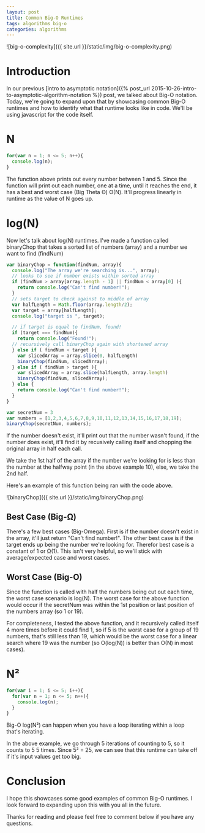```yaml
---
layout: post
title: Common Big-O Runtimes
tags: algorithms big-o
categories: algorithms
---
```

<div class="toc"></div>
![big-o-complexity]({{ site.url }}/static/img/big-o-complexity.png)

# Introduction

In our previous [intro to asymptotic notation]({% post_url 2015-10-26-intro-to-asymptotic-algorithm-notation %}) post, we talked about Big-O notation. Today, we're going
to expand upon that by showcasing common Big-O runtimes and how to identify what that runtime looks like in code. We'll be using javascript for the code itself.

# N
```javascript
for(var n = 1; n <= 5; n++){
  console.log(n);
}
```
The function above prints out every number between 1 and 5. Since the function
will print out each number, one at a time, until it reaches the end, it has a
best and worst case (Big Theta  Θ)  Θ(N). It'll progress linearly in runtime as
the value of N goes up.

# log(N)

Now let's talk about log(N) runtimes. I've made a function called binaryChop
that takes a sorted list of numbers (array) and a number we want to find (findNum)

```javascript
var binaryChop = function(findNum, array){
  console.log("The array we're searching is...", array);
  // looks to see if number exists within sorted array
  if (findNum > array[array.length - 1] || findNum < array[0] ){
    return console.log("Can't find number!");
  }
  // sets target to check against to middle of array
  var halfLength = Math.floor(array.length/2);
  var target = array[halfLength];   
  console.log("target is ", target);

  // if target is equal to findNum, found!
  if (target === findNum){
    return console.log("Found!");
  // recursively call binaryChop again with shortened array
  } else if ( findNum < target ){
    var slicedArray = array.slice(0, halfLength)
    binaryChop(findNum, slicedArray);
  } else if ( findNum > target ){
    var slicedArray = array.slice(halfLength, array.length)
    binaryChop(findNum, slicedArray);
  } else {
    return console.log("Can't find number!");
  }
}

var secretNum = 3
var numbers = [1,2,3,4,5,6,7,8,9,10,11,12,13,14,15,16,17,18,19];
binaryChop(secretNum, numbers);
```

If the number doesn't exist, it'll print out that the number wasn't found, if
the number does exist, it'll find it by recusively calling itself and chopping the
original array in half each call.

We take the 1st half of the array if the number we're looking for is less than
the number at the halfway point (in the above example 10), else, we take the 2nd
half.

Here's an example of this function being ran with the code above.

![binaryChop]({{ site.url }}/static/img/binaryChop.png)

## Best Case (Big-Ω)

There's a few best cases (Big-Omega). First is if the number doesn't exist in the array,
it'll just return "Can't find number!". The other best case is if the target
ends up being the number we're looking for. Therefor best case is a constant of
1 or Ω(1). This isn't very helpful, so we'll stick with average/expected case
and worst cases.

## Worst Case (Big-O)

Since the function is called with half the numbers being cut out each time, the
worst case scenario is log(N). The worst case for the above function would
occur if the secretNum was within the 1st position or last position of the
numbers array (so 1 or 19).

For completeness, I tested the above function, and it recursively
called itself 4 more times before it could find 1, so if 5 is the worst case
for a group of 19 numbers, that's still less than 19, which would be the worst case
for a linear search where 19 was the number (so O(log(N)) is better than O(N) in most cases).

# N²
```javascript
for(var i = 1; i <= 5; i++){
  for(var n = 1; n <= 5; n++){
    console.log(n);
  }
}
```
Big-O log(N²) can happen when you have a loop iterating within a loop that's iterating.

In the above example, we go through 5 iterations of counting to 5, so it counts to 5
5 times. Since 5² = 25, we can see that this runtime can take off if it's input values
get too big.

# Conclusion

I hope this showcases some good examples of common Big-O runtimes. I look forward
to expanding upon this with you all in the future.

Thanks for reading and please feel free to comment below if you have any questions.

